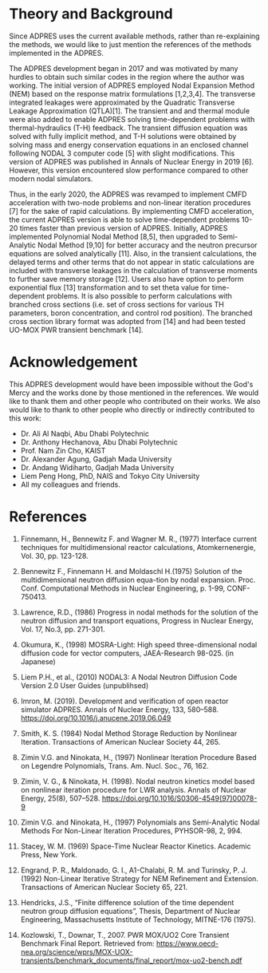 # Theory and Background

Since ADPRES uses the current available methods, rather than re-explaining the methods, we would like to just mention the references of the methods implemented in the ADPRES.

The ADPRES development began in 2017 and was motivated by many hurdles to obtain such similar codes in the region where the author was working. The initial version of ADPRES employed Nodal Expansion Method (NEM) based on the response matrix formulations [1,2,3,4]. The transverse integrated leakages were approximated by the Quadratic Transverse Leakage Approximation (QTLA)[1]. The transient and and thermal module were also added to enable ADPRES solving time-dependent problems with thermal-hydraulics (T-H) feedback. The transient diffusion equation was solved with fully implicit method, and T-H solutions were obtained by solving mass and energy conservation equations in an enclosed channel following NODAL 3 computer code [5] with slight modifications. This version of ADPRES was published in Annals of Nuclear Energy in 2019 [6]. However, this version encountered slow performance compared to other modern nodal simulators.

Thus, in the early 2020, the ADPRES was revamped to implement CMFD acceleration with two-node problems and non-linear iteration procedures [7] for the sake of rapid calculations. By implementing CMFD acceleration, the current ADPRES version is able to solve time-dependent problems 10-20 times faster than previous version of ADPRES. Initially, ADPRES implemented Polynomial Nodal Method [8,5], then upgraded to Semi-Analytic Nodal Method [9,10] for better accuracy and the neutron precursor equations are solved analytically [11]. Also, in the transient calculations, the delayed terms and other terms that do not appear in static calculations are included with transverse leakages in the calculation of transverse moments to further save memory storage [12]. Users also have option to perform exponential flux [13] transformation and to set theta value for time-dependent problems. It is also possible to perform calculations with branched cross sections (i.e. set of cross sections for various TH parameters, boron concentration, and control rod position). The branched cross section library format was adopted from [14] and had been tested UO-MOX PWR transient benchmark [14].

# Acknowledgement

This ADPRES development would have been impossible without the God's Mercy and the works done by those mentioned in the references. We would like to thank them and other people who contributed on their works. We also would like to thank to other people who directly or indirectly contributed to this work:

* Dr. Ali Al Naqbi, Abu Dhabi Polytechnic
* Dr. Anthony Hechanova, Abu Dhabi Polytechnic
* Prof. Nam Zin Cho, KAIST
* Dr. Alexander Agung, Gadjah Mada University
* Dr. Andang Widiharto, Gadjah Mada University
* Liem Peng Hong, PhD, NAIS and Tokyo City University
* All my colleagues and friends.

# References

1. Finnemann, H., Bennewitz F. and Wagner M. R., (1977) Interface current techniques for multidimensional reactor calculations, Atomkernenergie, Vol. 30, pp. 123-128.

2. Bennewitz F., Finnemann H. and Moldaschl H.(1975)  Solution of the multidimensional neutron diffusion equa-tion by nodal expansion. Proc. Conf. Computational Methods in Nuclear Engineering, p. 1-99, CONF-750413.

3. Lawrence, R.D., (1986) Progress in nodal methods for the solution of the neutron diffusion and transport equations, Progress in Nuclear Energy, Vol. 17, No.3, pp. 271-301.

4. Okumura, K., (1998) MOSRA-Light: High speed three-dimensional nodal diffusion code for vector computers, JAEA-Research 98-025. (in Japanese)

5. Liem P.H., et al., (2010) NODAL3: A Nodal Neutron Diffusion Code Version 2.0 User Guides (unpublihsed)

6. Imron, M. (2019). Development and verification of open reactor simulator ADPRES. Annals of Nuclear Energy, 133, 580–588. https://doi.org/10.1016/j.anucene.2019.06.049

7. Smith, K. S. (1984) Nodal Method Storage Reduction by Nonlinear Iteration. Transactions of American Nuclear Society 44, 265.

8. Zimin V.G. and Ninokata, H., (1997) Nonlinear Iteration Procedure Based on Legendre Polynomials, Trans. Am. Nucl. Soc., 76, 162.

9. Zimin, V. G., & Ninokata, H. (1998). Nodal neutron kinetics model based on nonlinear iteration procedure for LWR analysis. Annals of Nuclear Energy, 25(8), 507–528. https://doi.org/10.1016/S0306-4549(97)00078-9

10. Zimin V.G. and Ninokata, H., (1997) Polynomials ans Semi-Analytic Nodal Methods For Non-Linear Iteration Procedures, PYHSOR-98, 2, 994.

11. Stacey, W. M. (1969) Space-Time Nuclear Reactor Kinetics. Academic Press, New York.

12. Engrand, P. R., Maldonado, G. I., A1-Chalabi, R. M. and Turinsky, P. J. (1992) Non-Linear Iterative Strategy for NEM Refinement and Extension. Transactions of American Nuclear Society 65, 221.

13. Hendricks, J.S., “Finite difference solution of the time dependent neutron group diffusion equations”, Thesis, Department of Nuclear Engineering, Massachusetts Institute of Technology, MITNE-176 (1975).

14. Kozlowski, T., Downar, T., 2007. PWR MOX/UO2 Core Transient Benchmark Final Report. Retrieved from: https://www.oecd-nea.org/science/wprs/MOX-UOX-transients/benchmark_documents/final_report/mox-uo2-bench.pdf
